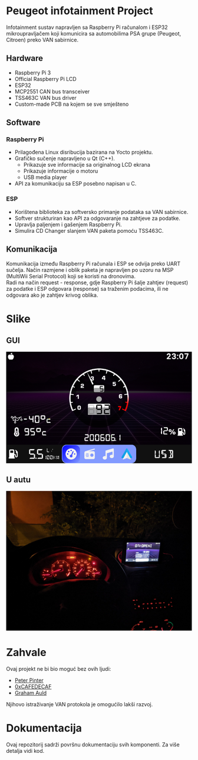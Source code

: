 # Peugeot infotainment Project

Infotainment sustav napravljen sa Raspberry Pi računalom i ESP32 mikroupravljačem koji komunicira sa automobilima PSA grupe (Peugeot, Citroen) preko VAN sabirnice.

## Hardware

- Raspberry Pi 3
- Official Raspberry Pi LCD
- ESP32
- MCP2551 CAN bus transceiver
- TSS463C VAN bus driver
- Custom-made PCB na kojem se sve smješteno

## Software

### Raspberry Pi

- Prilagođena Linux disribucija bazirana na Yocto projektu.
- Grafičko sučenje napravljeno u Qt (C++).
  - Prikazuje sve informacije sa originalnog LCD ekrana
  - Prikazuje informacije o motoru
  - USB media player
- API za komunikaciju sa ESP posebno napisan u C.

### ESP

- Korištena biblioteka za softversko primanje podataka sa VAN sabirnice.
- Softver strukturiran kao API za odgovaranje na zahtjeve za podatke.
- Upravlja paljenjem i gašenjem Raspberry Pi.
- Simulira CD Changer slanjem VAN paketa pomoću TSS463C.

## Komunikacija

Komunikacija između Raspberry Pi računala i ESP se odvija preko UART sučelja. Način razmjene i oblik paketa je napravljen po uzoru na MSP (MultiWii Serial Protocol) koji se koristi na dronovima.  
Radi na način request - response, gdje Raspberry Pi šalje zahtjev (request) za podatke i ESP odgovara (response) sa traženim podacima, ili ne odgovara ako je zahtjev krivog oblika.

# Slike

## GUI

![Screenshot 1](images/1-rpm.png)

## U autu

![In Car 1](images/incar.jpg)

# Zahvale

Ovaj projekt ne bi bio moguć bez ovih ljudi:

- [Peter Pinter](https://github.com/morcibacsi)
- [0xCAFEDECAF](https://github.com/0xCAFEDECAF/)
- [Graham Auld](http://graham.auld.me.uk/projects/vanbus/index.html)

Njihovo istraživanje VAN protokola je omogućilo lakši razvoj.

# Dokumentacija

Ovaj repozitorij sadrži površnu dokumentaciju svih komponenti. Za više detalja vidi kod.
